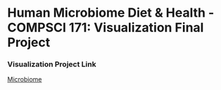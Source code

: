 Human Microbiome Diet & Health - COMPSCI 171: Visualization Final Project
==============================

### Visualization Project Link
[Microbiome](https://sidhantx.github.io/microbiome/)
